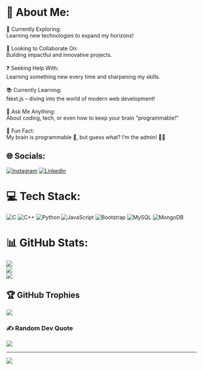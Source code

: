 # 💫 About Me:
🚀 Currently Exploring:<br>Learning new technologies to expand my horizons!<br><br>🤝 Looking to Collaborate On: <br>Building impactful and innovative projects.<br><br>❓ Seeking Help With: <br>Learning something new every time and sharpening my skills.<br><br>📚 Currently Learning: <br>Next.js – diving into the world of modern web development!<br><br>💬 Ask Me Anything: <br>About coding, tech, or even how to keep your brain "programmable!"<br><br>🎉 Fun Fact: <br>My brain is programmable 🧠, but guess what? I’m the admin! 👩‍💻<br>


## 🌐 Socials:
[![Instagram](https://img.shields.io/badge/Instagram-%23E4405F.svg?logo=Instagram&logoColor=white)](https://instagram.com/__._.vihan._.__) [![LinkedIn](https://img.shields.io/badge/LinkedIn-%230077B5.svg?logo=linkedin&logoColor=white)](https://linkedin.com/in/vihan-anand-5bb36a282) 

# 💻 Tech Stack:
![C](https://img.shields.io/badge/c-%2300599C.svg?style=for-the-badge&logo=c&logoColor=white) ![C++](https://img.shields.io/badge/c++-%2300599C.svg?style=for-the-badge&logo=c%2B%2B&logoColor=white) ![Python](https://img.shields.io/badge/python-3670A0?style=for-the-badge&logo=python&logoColor=ffdd54) ![JavaScript](https://img.shields.io/badge/javascript-%23323330.svg?style=for-the-badge&logo=javascript&logoColor=%23F7DF1E) ![Bootstrap](https://img.shields.io/badge/bootstrap-%238511FA.svg?style=for-the-badge&logo=bootstrap&logoColor=white) ![MySQL](https://img.shields.io/badge/mysql-4479A1.svg?style=for-the-badge&logo=mysql&logoColor=white) ![MongoDB](https://img.shields.io/badge/MongoDB-%234ea94b.svg?style=for-the-badge&logo=mongodb&logoColor=white)
# 📊 GitHub Stats:
![](https://github-readme-stats.vercel.app/api?username=Vihananand&theme=dark&hide_border=true&include_all_commits=true&count_private=false)<br/>
![](https://github-readme-streak-stats.herokuapp.com/?user=Vihananand&theme=dark&hide_border=true)<br/>
![](https://github-readme-stats.vercel.app/api/top-langs/?username=Vihananand&theme=dark&hide_border=true&include_all_commits=true&count_private=false&layout=compact)

## 🏆 GitHub Trophies
![](https://github-profile-trophy.vercel.app/?username=Vihananand&theme=radical&no-frame=false&no-bg=true&margin-w=4)

### ✍️ Random Dev Quote
![](https://quotes-github-readme.vercel.app/api?type=horizontal&theme=radical)

---
[![](https://visitcount.itsvg.in/api?id=Vihananand&icon=0&color=0)](https://visitcount.itsvg.in)

<!-- Proudly created with GPRM ( https://gprm.itsvg.in ) -->

